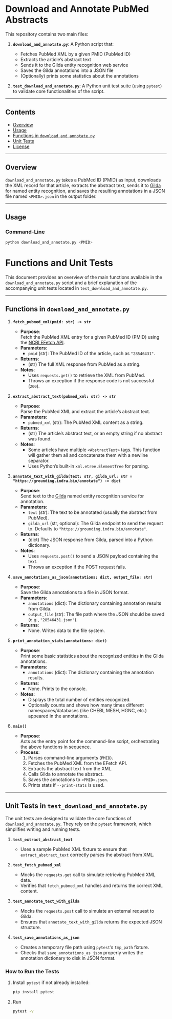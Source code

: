# Download and Annotate PubMed Abstracts

This repository contains two main files:

1. **`download_and_annotate.py`**: A Python script that:
   - Fetches PubMed XML by a given PMID (PubMed ID)
   - Extracts the article’s abstract text
   - Sends it to the Gilda entity recognition web service
   - Saves the Gilda annotations into a JSON file
   - (Optionally) prints some statistics about the annotations

2. **`test_download_and_annotate.py`**: A Python unit test suite (using `pytest`) to validate core functionalities of the script.

---

## Contents

- [Overview](#overview)
- [Usage](#usage)
- [Functions in `download_and_annotate.py`](#functions-in-download_and_annotatepy)
- [Unit Tests](#unit-tests)
- [License](#license)

---

## Overview

`download_and_annotate.py` takes a PubMed ID (PMID) as input, downloads the XML record for that article, extracts the abstract text, sends it to [Gilda](https://grounding.indra.bio/apidocs) for named entity recognition, and saves the resulting annotations in a JSON file named `<PMID>.json` in the output folder. 

---

## Usage

### Command-Line

```bash
python download_and_annotate.py <PMID>
```

# Functions and Unit Tests

This document provides an overview of the main functions available in the `download_and_annotate.py` script and a brief explanation of the accompanying unit tests located in `test_download_and_annotate.py`.

---

## Functions in `download_and_annotate.py`

1. **`fetch_pubmed_xml(pmid: str) -> str`**  
   - **Purpose**:  
     Fetch the PubMed XML entry for a given PubMed ID (PMID) using the [NCBI EFetch API](https://www.ncbi.nlm.nih.gov/books/NBK25499/#chapter4.EFetch).
   - **Parameters**:  
     - `pmid` (str): The PubMed ID of the article, such as `"28546431"`.
   - **Returns**:  
     - (str) The full XML response from PubMed as a string.
   - **Notes**:  
     - Uses `requests.get()` to retrieve the XML from PubMed.
     - Throws an exception if the response code is not successful (`200`).

2. **`extract_abstract_text(pubmed_xml: str) -> str`**  
   - **Purpose**:  
     Parse the PubMed XML and extract the article’s abstract text.
   - **Parameters**:  
     - `pubmed_xml` (str): The PubMed XML content as a string.
   - **Returns**:  
     - (str) The article’s abstract text, or an empty string if no abstract was found.
   - **Notes**:  
     - Some articles have multiple `<AbstractText>` tags. This function will gather them all and concatenate them with a newline separator.
     - Uses Python’s built-in `xml.etree.ElementTree` for parsing.

3. **`annotate_text_with_gilda(text: str, gilda_url: str = "https://grounding.indra.bio/annotate") -> dict`**  
   - **Purpose**:  
     Send text to the [Gilda](https://grounding.indra.bio/apidocs) named entity recognition service for annotation.
   - **Parameters**:  
     - `text` (str): The text to be annotated (usually the abstract from PubMed).
     - `gilda_url` (str, optional): The Gilda endpoint to send the request to. Defaults to `"https://grounding.indra.bio/annotate"`.
   - **Returns**:  
     - (dict) The JSON response from Gilda, parsed into a Python dictionary.
   - **Notes**:  
     - Uses `requests.post()` to send a JSON payload containing the text.
     - Throws an exception if the POST request fails.

4. **`save_annotations_as_json(annotations: dict, output_file: str)`**  
   - **Purpose**:  
     Save the Gilda annotations to a file in JSON format.
   - **Parameters**:  
     - `annotations` (dict): The dictionary containing annotation results from Gilda.
     - `output_file` (str): The file path where the JSON should be saved (e.g., `"28546431.json"`).
   - **Returns**:  
     - None. Writes data to the file system.

5. **`print_annotation_stats(annotations: dict)`**  
   - **Purpose**:  
     Print some basic statistics about the recognized entities in the Gilda annotations.
   - **Parameters**:  
     - `annotations` (dict): The dictionary containing the annotation results.
   - **Returns**:  
     - None. Prints to the console.
   - **Notes**:  
     - Displays the total number of entities recognized.
     - Optionally counts and shows how many times different namespaces/databases (like CHEBI, MESH, HGNC, etc.) appeared in the annotations.

6. **`main()`**  
   - **Purpose**:  
     Acts as the entry point for the command-line script, orchestrating the above functions in sequence.
   - **Process**:  
     1. Parses command-line arguments (`PMID`).  
     2. Fetches the PubMed XML from the EFetch API.  
     3. Extracts the abstract text from the XML.  
     4. Calls Gilda to annotate the abstract.  
     5. Saves the annotations to `<PMID>.json`.  
     6. Prints stats if `--print-stats` is used.

---

## Unit Tests in `test_download_and_annotate.py`

The unit tests are designed to validate the core functions of `download_and_annotate.py`. They rely on the `pytest` framework, which simplifies writing and running tests.

1. **`test_extract_abstract_text`**
   - Uses a sample PubMed XML fixture to ensure that `extract_abstract_text` correctly parses the abstract from XML.

2. **`test_fetch_pubmed_xml`**
   - Mocks the `requests.get` call to simulate retrieving PubMed XML data.  
   - Verifies that `fetch_pubmed_xml` handles and returns the correct XML content.

3. **`test_annotate_text_with_gilda`**
   - Mocks the `requests.post` call to simulate an external request to Gilda.  
   - Ensures that `annotate_text_with_gilda` returns the expected JSON structure.

4. **`test_save_annotations_as_json`**  
   - Creates a temporary file path using `pytest`’s `tmp_path` fixture.
   - Checks that `save_annotations_as_json` properly writes the annotation dictionary to disk in JSON format.

### How to Run the Tests

1. Install `pytest` if not already installed:
   ```bash
   pip install pytest
   ```
2. Run 
   ```bash
   pytest -v
